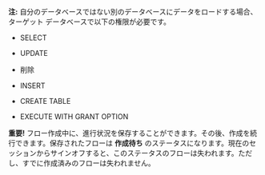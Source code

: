 **注:** 自分のデータベースではない別のデータベースにデータをロードする場合、ターゲット データベースで以下の権限が必要です。

-   SELECT

-   UPDATE

-   削除

-   INSERT

-   CREATE TABLE

-   EXECUTE WITH GRANT OPTION

**重要!** フロー作成中に、進行状況を保存することができます。その後、作成を続行できます。保存されたフローは **作成待ち** のステータスになります。現在のセッションからサインオフすると、このステータスのフローは失われます。ただし、すでに作成済みのフローは失われません。
